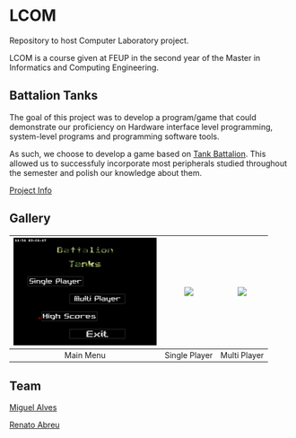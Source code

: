 # LCOM
Repository to host Computer Laboratory project.

LCOM is a course given at FEUP in the second year of the Master in Informatics and Computing Engineering.
 
## Battalion Tanks

The goal of this project was to develop a program/game that could demonstrate our proficiency on Hardware interface level programming, system-level programs and programming software tools. 

As such, we choose to develop a game based on [Tank Battalion](https://en.wikipedia.org/wiki/Tank_Battalion). This allowed us to successfuly incorporate most peripherals studied throughout the semester and polish our knowledge about them.

[Project Info](https://github.com/renatoabreu11/LCOM-BattalionTanks/blob/master/Tanks/docs/Report.pdf)

## Gallery

| [<img src="/res/MainMenu.png" width="256" heigth="256">](/res/MainMenu.png)                                                                   | [<img src="/res/SinglePlayer.gif" width="256" heigth="256">](/res/SinglePlayer.gif)                                                             | [<img src="/res/MultiPlayer.gif" width="256" heigth="256">](/res/MultiPlayer.gif) |
|:---:|:---:|:---:|
| Main Menu | Single Player | Multi Player |

## Team 
[Miguel Alves](https://github.com/oindividuo)

[Renato Abreu](https://github.com/renatoabreu11)
